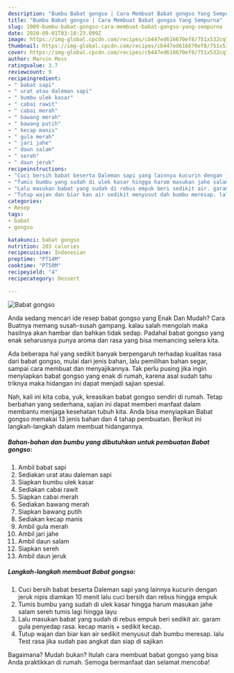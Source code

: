 ```yaml
---
description: "Bumbu Babat gongso | Cara Membuat Babat gongso Yang Sempurna"
title: "Bumbu Babat gongso | Cara Membuat Babat gongso Yang Sempurna"
slug: 1009-bumbu-babat-gongso-cara-membuat-babat-gongso-yang-sempurna
date: 2020-09-01T03:18:23.099Z
image: https://img-global.cpcdn.com/recipes/cb447ed616670ef8/751x532cq70/babat-gongso-foto-resep-utama.jpg
thumbnail: https://img-global.cpcdn.com/recipes/cb447ed616670ef8/751x532cq70/babat-gongso-foto-resep-utama.jpg
cover: https://img-global.cpcdn.com/recipes/cb447ed616670ef8/751x532cq70/babat-gongso-foto-resep-utama.jpg
author: Marvin Moss
ratingvalue: 3.7
reviewcount: 9
recipeingredient:
- " babat sapi"
- " urat atau daleman sapi"
- " bumbu ulek kasar"
- " cabai rawit"
- " cabai merah"
- " bawang merah"
- " bawang putih"
- " kecap manis"
- " gula merah"
- " jari jahe"
- " daun salam"
- " sereh"
- " daun jeruk"
recipeinstructions:
- "Cuci bersih babat beserta Daleman sapi yang lainnya kucurin dengan jeruk nipis diamkan 10 menit lalu cuci bersih dan rebus hingga empuk"
- "Tumis bumbu yang sudah di ulek kasar hingga harum masukan jahe salam sereh tumis lagi hingga layu"
- "Lalu masukan babat yang sudah di rebus empuk beri sedikit air. garam gula penyedap rasa. kecap manis + sedikit kecap."
- "Tutup wajan dan biar kan air sedikit menyusut dah bumbu meresap. lalu Test rasa jika sudah pas angkat dan siap di sajikan"
categories:
- Resep
tags:
- babat
- gongso

katakunci: babat gongso 
nutrition: 203 calories
recipecuisine: Indonesian
preptime: "PT14M"
cooktime: "PT50M"
recipeyield: "4"
recipecategory: Dessert

---
```



![Babat gongso](https://img-global.cpcdn.com/recipes/cb447ed616670ef8/751x532cq70/babat-gongso-foto-resep-utama.jpg)

Anda sedang mencari ide resep babat gongso yang Enak Dan Mudah? Cara Buatnya memang susah-susah gampang. kalau salah mengolah maka hasilnya akan hambar dan bahkan tidak sedap. Padahal babat gongso yang enak seharusnya punya aroma dan rasa yang bisa memancing selera kita.

Ada beberapa hal yang sedikit banyak berpengaruh terhadap kualitas rasa dari babat gongso, mulai dari jenis bahan, lalu pemilihan bahan segar, sampai cara membuat dan menyajikannya. Tak perlu pusing jika ingin menyiapkan babat gongso yang enak di rumah, karena asal sudah tahu triknya maka hidangan ini dapat menjadi sajian spesial.




Nah, kali ini kita coba, yuk, kreasikan babat gongso sendiri di rumah. Tetap berbahan yang sederhana, sajian ini dapat memberi manfaat dalam membantu menjaga kesehatan tubuh kita. Anda bisa menyiapkan Babat gongso memakai 13 jenis bahan dan 4 tahap pembuatan. Berikut ini langkah-langkah dalam membuat hidangannya.

<!--inarticleads1-->

##### Bahan-bahan dan bumbu yang dibutuhkan untuk pembuatan Babat gongso:

1. Ambil  babat sapi
1. Sediakan  urat atau daleman sapi
1. Siapkan  bumbu ulek kasar
1. Sediakan  cabai rawit
1. Siapkan  cabai merah
1. Sediakan  bawang merah
1. Siapkan  bawang putih
1. Sediakan  kecap manis
1. Ambil  gula merah
1. Ambil  jari jahe
1. Ambil  daun salam
1. Siapkan  sereh
1. Ambil  daun jeruk




<!--inarticleads2-->

##### Langkah-langkah membuat Babat gongso:

1. Cuci bersih babat beserta Daleman sapi yang lainnya kucurin dengan jeruk nipis diamkan 10 menit lalu cuci bersih dan rebus hingga empuk
1. Tumis bumbu yang sudah di ulek kasar hingga harum masukan jahe salam sereh tumis lagi hingga layu
1. Lalu masukan babat yang sudah di rebus empuk beri sedikit air. garam gula penyedap rasa. kecap manis + sedikit kecap.
1. Tutup wajan dan biar kan air sedikit menyusut dah bumbu meresap. lalu Test rasa jika sudah pas angkat dan siap di sajikan




Bagaimana? Mudah bukan? Itulah cara membuat babat gongso yang bisa Anda praktikkan di rumah. Semoga bermanfaat dan selamat mencoba!
